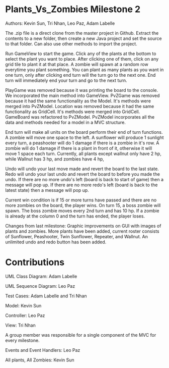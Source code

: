 # Plants_Vs_Zombies Milestone 2
Authors: Kevin Sun, Tri Nhan, Leo Paz, Adam Labelle

The .zip file is a direct clone from the master project in Github. Extract the contents to a new folder, then create a new Java project and set the source to that folder. Can also use other methods to import the project.

Run GameView to start the game. Click any of the plants at the bottom to select the plant you want to place. After clicking one of them, click on any grid tile to plant it at that place. A zombie will spawn at a random row everytime you plant something. You can plant as many plants as you want in one turn, only after clicking end turn will the turn go to the next one. End turn will immediately end your turn and go to the next turn.


PlayGame was removed because it was printing the board to the console. We incorporated the main method into GameView. PvZGame was removed because it had the same functionality as the Model. It's methods were merged into PvZModel. Location was removed because it had the same functionality as GridCell. It's methods were merged into GridCell. GameBoard was refactored to PvZModel. PvZModel incorporates all the data and methods needed for a model in a MVC structure.


End turn will make all units on the board perform their end of turn functions. A zombie will move one space to the left. A sunflower will produce 1 sunlight every turn, a peashooter will do 1 damage if there is a zombie in it's row. A zombie will do 1 damage if there is a plant in front of it, otherwise it will move 1 space each turn. Currently, all plants except wallnut only have 2 hp, while Wallnut has 3 hp, and zombies have 4 hp, 

Undo will undo your last move made and revert the board to the last state. Redo will undo your last undo and revert the board to before you made the undo. If there are no more undo's left (board is back to start of game) then a message will pop up. If there are no more redo's left (board is back to the latest state) then a message will pop up.

Current win condition is if 15 or more turns have passed and there are no more zombies on the board, the player wins. On turn 15, a boss zombie will spawn. The boss zombie moves every 2nd turn and has 10 hp. If a zombie is already at the column 0 and the turn has ended, the player loses.

Changes from last milestone:
Graphic improvements on GUI with images of plants and zombies. More plants have been added, current roster consists of Sunflower, Peashooter, Twin Sunflower, Repeater, and Wallnut. An unlimited undo and redo button has been added.


# Contributions


UML Class Diagram: Adam Labelle

UML Sequence Diagram: Leo Paz

Test Cases: Adam Labelle and Tri Nhan

Model: Kevin Sun

Controller: Leo Paz

View: Tri Nhan

A group member was responsible for a single component of the MVC for every milestone.

Events and Event Handlers: Leo Paz

All plants, All Zombies: Kevin Sun
